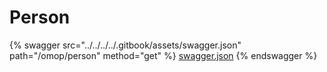 # Person

{% swagger src="../../../../.gitbook/assets/swagger.json" path="/omop/person" method="get" %}
[swagger.json](../../../../.gitbook/assets/swagger.json)
{% endswagger %}
